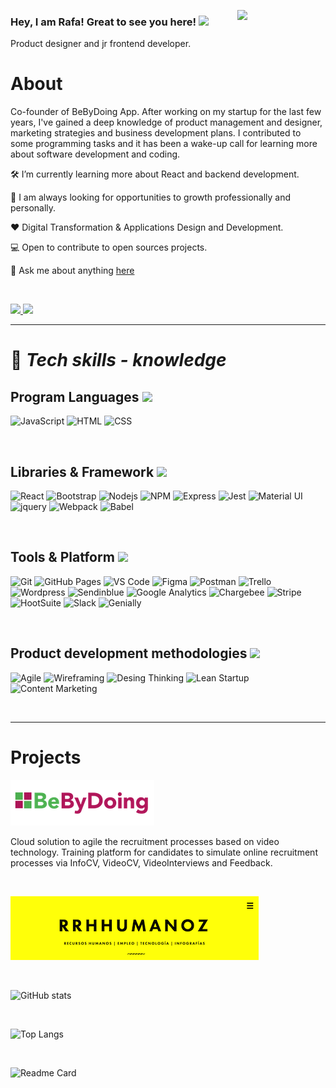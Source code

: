 <a href="#"><img width="28%" height="auto" align="right" src="https://media.giphy.com/media/QTfX9Ejfra3ZmNxh6B/giphy.gif" /></a>
### Hey, I am Rafa! Great to see you here! <img src="https://media.giphy.com/media/3og0IAzB7lmOo2q0Ss/giphy.gif" width="50px">
Product designer and jr frontend developer.


# **About**
Co-founder of BeByDoing App. After working on my startup for the last few years, I've gained a deep knowledge of product management and designer, marketing strategies and business development plans.
I contributed to some programming tasks and it has been a wake-up call for learning more about software development and coding.

🛠 I’m currently learning more about React and backend development.

🔭 I am always looking for opportunities to growth professionally and personally.

❤️ Digital Transformation & Applications Design and Development.

💻 Open to contribute to open sources projects.

💬 Ask me about anything [here](https://github.com/rruzmuriel/rruzmuriel/issues)

<br>

<p align="left">
    <a href="">
        <img src="https://img.shields.io/badge/LinkedIn-0077B5?style=for-the-badge&logo=linkedin&logoColor=white" />
    </a>
    <a href="">
        <img src="https://img.shields.io/badge/Twitter-1DA1F2?style=for-the-badge&logo=twitter&logoColor=white" />
    </a>
</p>
<hr />

# 🌱 ***Tech skills - knowledge***
## **Program Languages** <img src="https://media.giphy.com/media/ln7z2eWriiQAllfVcn/giphy.gif" width="45px">
![JavaScript](https://img.shields.io/badge/JavaScript-323330?style=for-the-badge&logo=javascript&logoColor=F7DF1E)
![HTML](https://img.shields.io/badge/HTML-E34F26?style=for-the-badge&logo=html5&logoColor=white)
![CSS](https://img.shields.io/badge/CSS-1572B6?style=for-the-badge&logo=css3&logoColor=white)

<br>

## **Libraries & Framework** <img src="https://media.giphy.com/media/iFmw13LV1hHhViPPWz/giphy.gif" width="90px">
![React](https://img.shields.io/badge/React-20232A?style=for-the-badge&logo=react&logoColor=61DAFB)
![Bootstrap](https://img.shields.io/badge/Bootstrap-563D7C?style=for-the-badge&logo=bootstrap&logoColor=white)
![Nodejs](https://img.shields.io/badge/Node.js-339933?style=for-the-badge&logo=nodedotjs&logoColor=white)
![NPM](https://img.shields.io/badge/npm-CB3837?style=for-the-badge&logo=npm&logoColor=white)
![Express](https://img.shields.io/badge/Express.js-303030?&style=for-the-badge&logo=Express&logoColor=white)
![Jest](https://img.shields.io/badge/jest-CB3837?style=for-the-badge&logo=jest&logoColor=white)
![Material UI](https://img.shields.io/badge/Material--UI-0081CB?style=for-the-badge&logo=material-ui&logoColor=white)
![jquery](https://img.shields.io/badge/jQuery-0769AD?style=for-the-badge&logo=jquery&logoColor=white)
![Webpack](https://img.shields.io/badge/Webpack-1c78c0?style=for-the-badge&logo=webpack&logoColor=white)
![Babel](https://img.shields.io/badge/Babel-ffc30b?style=for-the-badge&logo=Babel&logoColor=white)

<br>

## **Tools & Platform**   <img src="https://media.giphy.com/media/KzJkzjggfGN5Py6nkT/giphy.gif" width="40px">
![Git](https://img.shields.io/badge/Git-F05032?style=for-the-badge&logo=git&logoColor=white)
![GitHub Pages](https://img.shields.io/badge/GitHub_Pages-100000?style=for-the-badge&logo=github&logoColor=white)
![VS Code](https://img.shields.io/badge/Visual_Studio_Code-0078D4?style=for-the-badge&logo=visual%20studio%20code&logoColor=white)
![Figma](https://img.shields.io/badge/Figma-A13BE0?style=for-the-badge&logo=figma&logoColor=white)
![Postman](https://img.shields.io/badge/Postman-dd4814?style=for-the-badge&logo=postman&logoColor=white)
![Trello](https://img.shields.io/badge/Trello-008fe4?style=for-the-badge&logo=trello&logoColor=white)
![Wordpress](https://img.shields.io/badge/Wordpress-21759B?style=for-the-badge&logo=wordpress&logoColor=white)
![Sendinblue](https://img.shields.io/badge/Sendinblue-0992FF?style=for-the-badge&logo=Sendinblue&logoColor=white)
![Google Analytics](https://img.shields.io/badge/Google_Analytics-F9AB00?style=for-the-badge&logo=googleanalytics&color=525252)
![Chargebee](https://img.shields.io/badge/Chargebee-FF6C36?style=for-the-badge&logo=chargebee&logoColor=white)
![Stripe](https://img.shields.io/badge/Stripe-5433FF?style=for-the-badge&logo=stripe&logoColor=white)
![HootSuite](https://img.shields.io/badge/Hootsuite-003265?style=for-the-badge&logo=hootsuite&logoColor=white)
![Slack](https://img.shields.io/badge/Slack-4A154B?style=for-the-badge&logo=slack&logoColor=white)
![Genially](https://img.shields.io/badge/Genially-4285F4?style=for-the-badge&logo=genially&logoColor=white)

<br>

## **Product development methodologies** <img src="https://media.giphy.com/media/4zS4PtMzotQv1jO2ZH/giphy.gif" width="50px">
![Agile](https://img.shields.io/badge/Agile-20232A?style=for-the-badge&logo=agile&logoColor=61DAFB)
![Wireframing](https://img.shields.io/badge/Wireframing-618dfb?style=for-the-badge&logo=&logoColor=618dfb)
![Desing Thinking](https://img.shields.io/badge/Desing_Thinking-563D7C?style=for-the-badge&logo=desing-thinking&logoColor=white)
![Lean Startup](https://img.shields.io/badge/Lean_Startup-339933?style=for-the-badge&logo=leanStartup&logoColor=white)
![Content Marketing](https://img.shields.io/badge/Content_Marketing-CB3837?style=for-the-badge&logo=&logoColor=white)

<br>

<hr />


# **Projects**
<a href="https://www.bebydoing.com">![BeByDoing App](img/logo-bbyd.png?raw=true "BeByDoing App")</a>

Cloud solution to agile the recruitment processes based on video technology. Training platform for candidates to simulate online recruitment processes via InfoCV, VideoCV, VideoInterviews and Feedback.

<br>

<a href="https://rruzmuriel.wordpress.com/">![RRHHumanoz Blog](img/rrhhumanoz.png?raw=true "RRHHumanoz Blog")</a>

<br>

![GitHub stats](https://github-readme-stats.vercel.app/api?username=rruzmuriel&count_private=true&include_all_commits=true&show_icons=true)

<br>

![Top Langs](https://github-readme-stats.vercel.app/api/top-langs/?username=rruzmuriel&layout=compact)

<br>

![Readme Card](https://github-readme-stats.vercel.app/api/pin/?username=rruzmuriel&repo=github-readme-stats)
